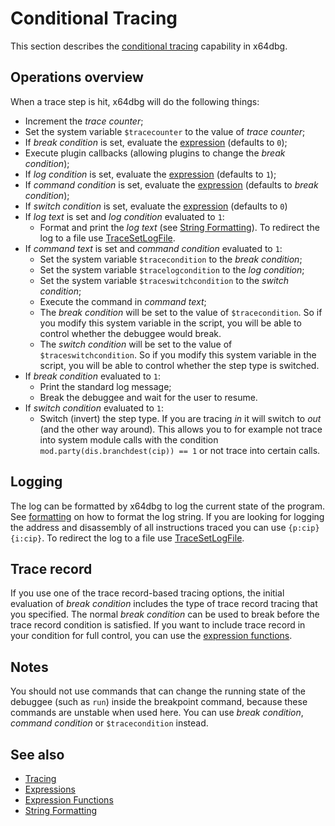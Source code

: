 # Conditional Tracing

This section describes the [conditional tracing](../commands/tracing/index.rst) capability in x64dbg.

## Operations overview

When a trace step is hit, x64dbg will do the following things:

- Increment the *trace counter*;
- Set the system variable `$tracecounter` to the value of *trace counter*;
- If *break condition* is set, evaluate the [expression](Expressions.rst) (defaults to `0`);
- Execute plugin callbacks (allowing plugins to change the *break condition*);
- If *log condition* is set, evaluate the [expression](Expressions.rst) (defaults to `1`);
- If *command condition* is set, evaluate the [expression](Expressions.rst) (defaults to *break condition*);
- If *switch condition* is set, evaluate the [expression](./Expressions.rst) (defaults to `0`)
- If *log text* is set and *log condition* evaluated to `1`:
  - Format and print the *log text* (see [String Formatting](Formatting.rst)). To redirect the log to a file use [TraceSetLogFile](../commands/tracing/TraceSetLogFile.md).
- If *command text* is set and *command condition* evaluated to `1`:
  - Set the system variable `$tracecondition` to the *break condition*;
  - Set the system variable `$tracelogcondition` to the *log condition*;
  - Set the system variable `$traceswitchcondition` to the *switch condition*;
  - Execute the command in *command text*;
  - The *break condition* will be set to the value of `$tracecondition`. So if you modify this system variable in the script, you will be able to control whether the debuggee would break.
  - The *switch condition* will be set to the value of `$traceswitchcondition`. So if you modify this system variable in the script, you will be able to control whether the step type is switched.
- If *break condition* evaluated to `1`:
  - Print the standard log message; 
  - Break the debuggee and wait for the user to resume.
- If *switch condition* evaluated to `1`:
  - Switch (invert) the step type. If you are tracing *in* it will switch to *out* (and the other way around). This allows you to for example not trace into system module calls with the condition `mod.party(dis.branchdest(cip)) == 1` or not trace into certain calls.

## Logging

The log can be formatted by x64dbg to log the current state of the program. See [formatting](./Formatting.rst) on how to format the log string. If you are looking for logging the address and disassembly of all instructions traced you can use `{p:cip} {i:cip}`. To redirect the log to a file use [TraceSetLogFile](../commands/tracing/TraceSetLogFile.md).

## Trace record

If you use one of the trace record-based tracing options, the initial evaluation of *break condition* includes the type of trace record tracing that you specified. The normal *break condition* can be used to break before the trace record condition is satisfied. If you want to include trace record in your condition for full control, you can use the [expression functions](./Expression-functions.md).

## Notes

You should not use commands that can change the running state of the debuggee (such as `run`) inside the breakpoint command, because these commands are unstable when used here. You can use *break condition*, *command condition* or `$tracecondition` instead.

## See also

- [Tracing](../commands/tracing/index.rst)
- [Expressions](Expressions.rst)
- [Expression Functions](Expression-functions.md)
- [String Formatting](Formatting.rst)